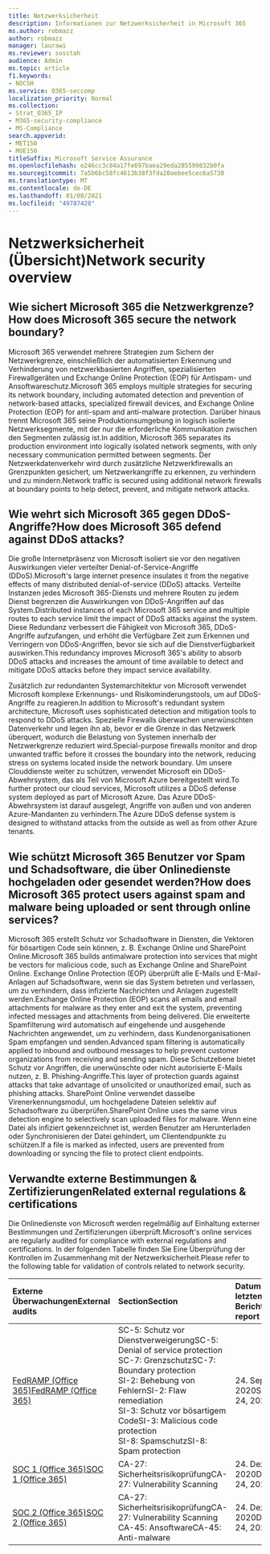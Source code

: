 ```yaml
---
title: Netzwerksicherheit
description: Informationen zur Netzwerksicherheit in Microsoft 365
ms.author: robmazz
author: robmazz
manager: laurawi
ms.reviewer: sosstah
audience: Admin
ms.topic: article
f1.keywords:
- NOCSH
ms.service: O365-seccomp
localization_priority: Normal
ms.collection:
- Strat_O365_IP
- M365-security-compliance
- MS-Compliance
search.appverid:
- MET150
- MOE150
titleSuffix: Microsoft Service Assurance
ms.openlocfilehash: e246cc3c84a17fe697baea29eda285599832b0fa
ms.sourcegitcommit: 7a5b6bc58fc4613b38f3fda20aebee5cec6a5730
ms.translationtype: MT
ms.contentlocale: de-DE
ms.lasthandoff: 01/08/2021
ms.locfileid: "49787428"
---
```

# <a name="network-security-overview"></a><span data-ttu-id="4ae58-103">Netzwerksicherheit (Übersicht)</span><span class="sxs-lookup"><span data-stu-id="4ae58-103">Network security overview</span></span>

## <a name="how-does-microsoft-365-secure-the-network-boundary"></a><span data-ttu-id="4ae58-104">Wie sichert Microsoft 365 die Netzwerkgrenze?</span><span class="sxs-lookup"><span data-stu-id="4ae58-104">How does Microsoft 365 secure the network boundary?</span></span>

<span data-ttu-id="4ae58-105">Microsoft 365 verwendet mehrere Strategien zum Sichern der Netzwerkgrenze, einschließlich der automatisierten Erkennung und Verhinderung von netzwerkbasierten Angriffen, spezialisierten Firewallgeräten und Exchange Online Protection (EOP) für Antispam- und Ansoftwareschutz.</span><span class="sxs-lookup"><span data-stu-id="4ae58-105">Microsoft 365 employs multiple strategies for securing its network boundary, including automated detection and prevention of network-based attacks, specialized firewall devices, and Exchange Online Protection (EOP) for anti-spam and anti-malware protection.</span></span> <span data-ttu-id="4ae58-106">Darüber hinaus trennt Microsoft 365 seine Produktionsumgebung in logisch isolierte Netzwerksegmente, mit der nur die erforderliche Kommunikation zwischen den Segmenten zulässig ist.</span><span class="sxs-lookup"><span data-stu-id="4ae58-106">In addition, Microsoft 365 separates its production environment into logically isolated network segments, with only necessary communication permitted between segments.</span></span> <span data-ttu-id="4ae58-107">Der Netzwerkdatenverkehr wird durch zusätzliche Netzwerkfirewalls an Grenzpunkten gesichert, um Netzwerkangriffe zu erkennen, zu verhindern und zu mindern.</span><span class="sxs-lookup"><span data-stu-id="4ae58-107">Network traffic is secured using additional network firewalls at boundary points to help detect, prevent, and mitigate network attacks.</span></span>

## <a name="how-does-microsoft-365-defend-against-ddos-attacks"></a><span data-ttu-id="4ae58-108">Wie wehrt sich Microsoft 365 gegen DDoS-Angriffe?</span><span class="sxs-lookup"><span data-stu-id="4ae58-108">How does Microsoft 365 defend against DDoS attacks?</span></span>

<span data-ttu-id="4ae58-109">Die große Internetpräsenz von Microsoft isoliert sie vor den negativen Auswirkungen vieler verteilter Denial-of-Service-Angriffe (DDoS).</span><span class="sxs-lookup"><span data-stu-id="4ae58-109">Microsoft's large internet presence insulates it from the negative effects of many distributed denial-of-service (DDoS) attacks.</span></span> <span data-ttu-id="4ae58-110">Verteilte Instanzen jedes Microsoft 365-Diensts und mehrere Routen zu jedem Dienst begrenzen die Auswirkungen von DDoS-Angriffen auf das System.</span><span class="sxs-lookup"><span data-stu-id="4ae58-110">Distributed instances of each Microsoft 365 service and multiple routes to each service limit the impact of DDoS attacks against the system.</span></span> <span data-ttu-id="4ae58-111">Diese Redundanz verbessert die Fähigkeit von Microsoft 365, DDoS-Angriffe aufzufangen, und erhöht die Verfügbare Zeit zum Erkennen und Verringern von DDoS-Angriffen, bevor sie sich auf die Dienstverfügbarkeit auswirken.</span><span class="sxs-lookup"><span data-stu-id="4ae58-111">This redundancy improves Microsoft 365's ability to absorb DDoS attacks and increases the amount of time available to detect and mitigate DDoS attacks before they impact service availability.</span></span>

<span data-ttu-id="4ae58-112">Zusätzlich zur redundanten Systemarchitektur von Microsoft verwendet Microsoft komplexe Erkennungs- und Risikominderungstools, um auf DDoS-Angriffe zu reagieren.</span><span class="sxs-lookup"><span data-stu-id="4ae58-112">In addition to Microsoft's redundant system architecture, Microsoft uses sophisticated detection and mitigation tools to respond to DDoS attacks.</span></span> <span data-ttu-id="4ae58-113">Spezielle Firewalls überwachen unerwünschten Datenverkehr und legen ihn ab, bevor er die Grenze in das Netzwerk überquert, wodurch die Belastung von Systemen innerhalb der Netzwerkgrenze reduziert wird.</span><span class="sxs-lookup"><span data-stu-id="4ae58-113">Special-purpose firewalls monitor and drop unwanted traffic before it crosses the boundary into the network, reducing stress on systems located inside the network boundary.</span></span> <span data-ttu-id="4ae58-114">Um unsere Clouddienste weiter zu schützen, verwendet Microsoft ein DDoS-Abwehrsystem, das als Teil von Microsoft Azure bereitgestellt wird.</span><span class="sxs-lookup"><span data-stu-id="4ae58-114">To further protect our cloud services, Microsoft utilizes a DDoS defense system deployed as part of Microsoft Azure.</span></span> <span data-ttu-id="4ae58-115">Das Azure DDoS-Abwehrsystem ist darauf ausgelegt, Angriffe von außen und von anderen Azure-Mandanten zu verhindern.</span><span class="sxs-lookup"><span data-stu-id="4ae58-115">The Azure DDoS defense system is designed to withstand attacks from the outside as well as from other Azure tenants.</span></span>

## <a name="how-does-microsoft-365-protect-users-against-spam-and-malware-being-uploaded-or-sent-through-online-services"></a><span data-ttu-id="4ae58-116">Wie schützt Microsoft 365 Benutzer vor Spam und Schadsoftware, die über Onlinedienste hochgeladen oder gesendet werden?</span><span class="sxs-lookup"><span data-stu-id="4ae58-116">How does Microsoft 365 protect users against spam and malware being uploaded or sent through online services?</span></span>

<span data-ttu-id="4ae58-117">Microsoft 365 erstellt Schutz vor Schadsoftware in Diensten, die Vektoren für bösartigen Code sein können, z. B. Exchange Online und SharePoint Online.</span><span class="sxs-lookup"><span data-stu-id="4ae58-117">Microsoft 365 builds antimalware protection into services that might be vectors for malicious code, such as Exchange Online and SharePoint Online.</span></span> <span data-ttu-id="4ae58-118">Exchange Online Protection (EOP) überprüft alle E-Mails und E-Mail-Anlagen auf Schadsoftware, wenn sie das System betreten und verlassen, um zu verhindern, dass infizierte Nachrichten und Anlagen zugestellt werden.</span><span class="sxs-lookup"><span data-stu-id="4ae58-118">Exchange Online Protection (EOP) scans all emails and email attachments for malware as they enter and exit the system, preventing infected messages and attachments from being delivered.</span></span> <span data-ttu-id="4ae58-119">Die erweiterte Spamfilterung wird automatisch auf eingehende und ausgehende Nachrichten angewendet, um zu verhindern, dass Kundenorganisationen Spam empfangen und senden.</span><span class="sxs-lookup"><span data-stu-id="4ae58-119">Advanced spam filtering is automatically applied to inbound and outbound messages to help prevent customer organizations from receiving and sending spam.</span></span> <span data-ttu-id="4ae58-120">Diese Schutzebene bietet Schutz vor Angriffen, die unerwünschte oder nicht autorisierte E-Mails nutzen, z. B. Phishing-Angriffe.</span><span class="sxs-lookup"><span data-stu-id="4ae58-120">This layer of protection guards against attacks that take advantage of unsolicited or unauthorized email, such as phishing attacks.</span></span> <span data-ttu-id="4ae58-121">SharePoint Online verwendet dasselbe Virenerkennungsmodul, um hochgeladene Dateien selektiv auf Schadsoftware zu überprüfen.</span><span class="sxs-lookup"><span data-stu-id="4ae58-121">SharePoint Online uses the same virus detection engine to selectively scan uploaded files for malware.</span></span> <span data-ttu-id="4ae58-122">Wenn eine Datei als infiziert gekennzeichnet ist, werden Benutzer am Herunterladen oder Synchronisieren der Datei gehindert, um Clientendpunkte zu schützen.</span><span class="sxs-lookup"><span data-stu-id="4ae58-122">If a file is marked as infected, users are prevented from downloading or syncing the file to protect client endpoints.</span></span>

## <a name="related-external-regulations--certifications"></a><span data-ttu-id="4ae58-123">Verwandte externe Bestimmungen & Zertifizierungen</span><span class="sxs-lookup"><span data-stu-id="4ae58-123">Related external regulations & certifications</span></span>

<span data-ttu-id="4ae58-124">Die Onlinedienste von Microsoft werden regelmäßig auf Einhaltung externer Bestimmungen und Zertifizierungen überprüft.</span><span class="sxs-lookup"><span data-stu-id="4ae58-124">Microsoft's online services are regularly audited for compliance with external regulations and certifications.</span></span> <span data-ttu-id="4ae58-125">In der folgenden Tabelle finden Sie Eine Überprüfung der Kontrollen im Zusammenhang mit der Netzwerksicherheit.</span><span class="sxs-lookup"><span data-stu-id="4ae58-125">Please refer to the following table for validation of controls related to network security.</span></span>

| <span data-ttu-id="4ae58-126">**Externe Überwachungen**</span><span class="sxs-lookup"><span data-stu-id="4ae58-126">**External audits**</span></span> | <span data-ttu-id="4ae58-127">**Section**</span><span class="sxs-lookup"><span data-stu-id="4ae58-127">**Section**</span></span> | <span data-ttu-id="4ae58-128">**Datum des letzten Berichts**</span><span class="sxs-lookup"><span data-stu-id="4ae58-128">**Latest report date**</span></span> |
|:--------------------|:------------|:-----------------------|
| [<span data-ttu-id="4ae58-129">FedRAMP (Office 365)</span><span class="sxs-lookup"><span data-stu-id="4ae58-129">FedRAMP (Office 365)</span></span>](https://compliance.microsoft.com/compliancemanager) | <span data-ttu-id="4ae58-130">SC-5: Schutz vor Dienstverweigerung</span><span class="sxs-lookup"><span data-stu-id="4ae58-130">SC-5: Denial of service protection</span></span> <br> <span data-ttu-id="4ae58-131">SC-7: Grenzschutz</span><span class="sxs-lookup"><span data-stu-id="4ae58-131">SC-7: Boundary protection</span></span> <br> <span data-ttu-id="4ae58-132">SI-2: Behebung von Fehlern</span><span class="sxs-lookup"><span data-stu-id="4ae58-132">SI-2: Flaw remediation</span></span> <br> <span data-ttu-id="4ae58-133">SI-3: Schutz vor bösartigem Code</span><span class="sxs-lookup"><span data-stu-id="4ae58-133">SI-3: Malicious code protection</span></span> <br> <span data-ttu-id="4ae58-134">SI-8: Spamschutz</span><span class="sxs-lookup"><span data-stu-id="4ae58-134">SI-8: Spam protection</span></span> | <span data-ttu-id="4ae58-135">24. September 2020</span><span class="sxs-lookup"><span data-stu-id="4ae58-135">September 24, 2020</span></span> |
| [<span data-ttu-id="4ae58-136">SOC 1 (Office 365)</span><span class="sxs-lookup"><span data-stu-id="4ae58-136">SOC 1 (Office 365)</span></span>](https://servicetrust.microsoft.com/ViewPage/MSComplianceGuideV3?command=Download&downloadType=Document&downloadId=90df3f9c-3aaf-4dbf-99d0-ca9f2991721b&tab=7027ead0-3d6b-11e9-b9e1-290b1eb4cdeb&docTab=7027ead0-3d6b-11e9-b9e1-290b1eb4cdeb_SOC_%2F_SSAE_16_Reports) | <span data-ttu-id="4ae58-137">CA-27: Sicherheitsrisikoprüfung</span><span class="sxs-lookup"><span data-stu-id="4ae58-137">CA-27: Vulnerability Scanning</span></span> | <span data-ttu-id="4ae58-138">24. Dezember 2020</span><span class="sxs-lookup"><span data-stu-id="4ae58-138">December 24, 2020</span></span> |
| [<span data-ttu-id="4ae58-139">SOC 2 (Office 365)</span><span class="sxs-lookup"><span data-stu-id="4ae58-139">SOC 2 (Office 365)</span></span>](https://servicetrust.microsoft.com/ViewPage/MSComplianceGuideV3?command=Download&downloadType=Document&downloadId=a73c1738-7892-42b7-acd3-87b6371c53f6&tab=7027ead0-3d6b-11e9-b9e1-290b1eb4cdeb&docTab=7027ead0-3d6b-11e9-b9e1-290b1eb4cdeb_SOC_%2F_SSAE_16_Reports) | <span data-ttu-id="4ae58-140">CA-27: Sicherheitsrisikoprüfung</span><span class="sxs-lookup"><span data-stu-id="4ae58-140">CA-27: Vulnerability Scanning</span></span> <br> <span data-ttu-id="4ae58-141">CA-45: Ansoftware</span><span class="sxs-lookup"><span data-stu-id="4ae58-141">CA-45: Anti-malware</span></span> | <span data-ttu-id="4ae58-142">24. Dezember 2020</span><span class="sxs-lookup"><span data-stu-id="4ae58-142">December 24, 2020</span></span> |